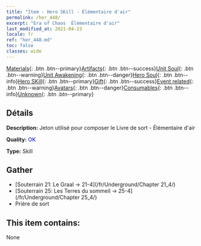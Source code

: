 ```yaml
---
title: "Item - Hero SKill - Élémentaire d'air"
permalink: /her_448/
excerpt: "Era of Chaos  Élémentaire d'air"
last_modified_at: 2021-04-23
locale: fr
ref: "her_448.md"
toc: false
classes: wide
---
```

 [Materials](/ItemsFR/){: .btn .btn--primary}[Artifacts](/ItemsFR/Artifacts/){: .btn .btn--success}[Unit Soul](/ItemsFR/UnitSoul/){: .btn .btn--warning}[Unit Awakening](/ItemsFR/UnitAwakening/){: .btn .btn--danger}[Hero Soul](/ItemsFR/HeroSoul/){: .btn .btn--info}[Hero SKill](/ItemsFR/HeroSkill/){: .btn .btn--primary}[Gift](/ItemsFR/Gift/){: .btn .btn--success}[Event related](/ItemsFR/Events/){: .btn .btn--warning}[Avatars](/ItemsFR/Avatars/){: .btn .btn--danger}[Consumables](/ItemsFR/Consumables/){: .btn .btn--info}[Unknown](/ItemsFR/Unknown/){: .btn .btn--primary}

## Détails
 **Description:** Jeton utilisé pour composer le Livre de sort - Élémentaire d'air

 **Quality:** <span style="color: #0000CD">OK</span>

 **Type:** Skill

## Gather

*    [Souterrain 21: Le Graal -> 21-4](/fr/Underground/Chapter 21_4/) 
*    [Souterrain 25: Les Terres du sommeil -> 25-4](/fr/Underground/Chapter 25_4/) 
*    Prière de sort 

## This item contains:

  None

